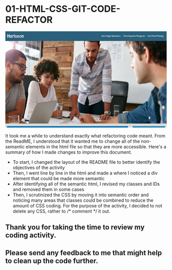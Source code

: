 # 01-HTML-CSS-GIT-CODE-REFACTOR
<p align="center">
  <img src="./assets/images/01-HTML-GSS-Git-Code-Refactor-thumbnail.png" width="600" height="300" alt="A preview of the deployed site" >
</p>

It took me a while to understand exactly what refactoring code meant. From the ReadME, I understood that it wanted me to change all of the non-semantic elements in the html file so that they are more accessible. Here's a summary of how I made changes to improve this document.

* To start, I changed the layout of the README file to better identify the objectives of the activity
* Then, I went line by line in the html and made a <!--comment--> where I noticed a div element that could be made more semantic
* After identifying all of the semantic html, I revised my classes and IDs and removed them in some cases
* Then, I scrutinized the CSS by moving it into semantic order and noticing many areas that classes could be combined to reduce the amount of CSS coding. For the purpose of the activity, I decided to not delete any CSS, rather to /* comment */ it out.

## Thank you for taking the time to review my coding activity. 

## Please send any feedback to me that might help to clean up the code further.
